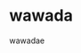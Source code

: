 # wawada
wawadae
<html class="js touchevents csstransforms supports csstransforms3d csstransitions preserve3d passiveeventlisteners" lang="en-US"><head>
  
<meta charset="UTF-8">
<meta name="viewport" content="width=device-width, initial-scale=1.0">
<link rel="pingback" href="http://www.syntorial.com/xmlrpc.php">
<title>The Ultimate Synthesizer Tutorial</title>
<link rel="alternate" hreflang="en" href="https://www.syntorial.com">
<link rel="alternate" hreflang="es" href="https://www.syntorial.com/es/">

<!-- All In One SEO Pack 3.7.0ob_start_detected [-1,-1] -->
<meta name="description" content="Syntorial is more than just another synth tutorial. It's video game-like training software, that will teach you how to program synth patches by ear.">


